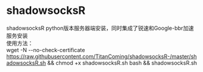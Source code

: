 # shadowsocksR
shadowsocksR python版本服务器端安装，同时集成了锐速和Google-bbr加速服务安装  
使用方法：  
wget -N --no-check-certificate https://raw.githubusercontent.com/TitanComing/shadowsocksR-/master/shadowsocksR.sh && chmod +x shadowsocksR.sh bash && shadowsocksR.sh
